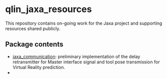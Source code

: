 # qlin_jaxa_resources
This repository contains on-going work for the Jaxa project and supporting resources shared publicly.

## Package contents
- [jaxa_communication](jaxa_communication/README.md): preliminary implementation of the delay retransmitter for Master interface signal and tool pose transmission for Virtual Reality prediction.
- 

